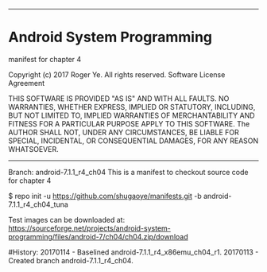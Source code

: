 ******************************************************************************
# Android System Programming
 manifest for chapter 4

 Copyright (c) 2017 Roger Ye.  All rights reserved.
 Software License Agreement
 
 
 THIS SOFTWARE IS PROVIDED "AS IS" AND WITH ALL FAULTS.
 NO WARRANTIES, WHETHER EXPRESS, IMPLIED OR STATUTORY, INCLUDING, BUT
 NOT LIMITED TO, IMPLIED WARRANTIES OF MERCHANTABILITY AND FITNESS FOR
 A PARTICULAR PURPOSE APPLY TO THIS SOFTWARE. The AUTHOR SHALL NOT, UNDER
 ANY CIRCUMSTANCES, BE LIABLE FOR SPECIAL, INCIDENTAL, OR CONSEQUENTIAL
 DAMAGES, FOR ANY REASON WHATSOEVER.

******************************************************************************
Branch: android-7.1.1_r4_ch04
This is a manifest to checkout source code for chapter 4

$ repo init -u https://github.com/shugaoye/manifests.git -b android-7.1.1_r4_ch04_tuna

Test images can be downloaded at:
https://sourceforge.net/projects/android-system-programming/files/android-7/ch04/ch04.zip/download

#History:
20170114 - Baselined android-7.1.1_r4_x86emu_ch04_r1.
20170113 - Created branch android-7.1.1_r4_ch04.
